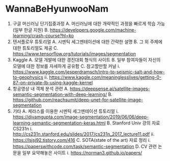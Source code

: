 # WannaBeHyunwooNam
1.	구글 머신러닝 단기집중과정
A.	머신러닝에 대한 개략적인 과정을 빠르게 학습 가능(일부 한글 지원)
B.	https://developers.google.com/machine-learning/crash-course?hl=ko
2.	텐서플로우 튜토리얼
A.	시멘틱 세그멘테이션에 대한 간략한 설명
B.	그 외 주제에 대한 튜토리얼도 제공
C.	https://www.tensorflow.org/tutorials/images/segmentation
3.	Kaggle
A.	모델 개발에 대한 경진대회 형식의 사이트
B.	일부 참여자들이 자신의 모델에 대한 정보를 자세하게 공유함
C.	참고할만할 커널
i.	https://www.kaggle.com/jesperdramsch/intro-to-seismic-salt-and-how-to-geophysics 
ii.	https://www.kaggle.com/meaninglesslives/getting-0-87-on-private-lb-using-kaggle-kernel 
4.	항공영상 내 객체 분석 관련
A.	https://deepsense.ai/satellite-images-semantic-segmentation-with-deep-learning/
B.	https://github.com/reachsumit/deep-unet-for-satellite-image-segmentation
5.	기타
A.	케라스를 이용한 시멘틱 세그멘테이션 튜토리얼
i.	https://divamgupta.com/image-segmentation/2019/06/06/deep-learning-semantic-segmentation-keras.html
B.	Stanford Univ 강의 자료 CS231n
i.	http://cs231n.stanford.edu/slides/2017/cs231n_2017_lecture11.pdf
ii.	https://lsjsj92.tistory.com/416
C.	SOTA(state of the art) 자료 정리
i.	https://paperswithcode.com/task/semantic-segmentation
D.	CV 관련 논문을 일부 요약해놓은 사이트
i.	https://norman3.github.io/papers/
